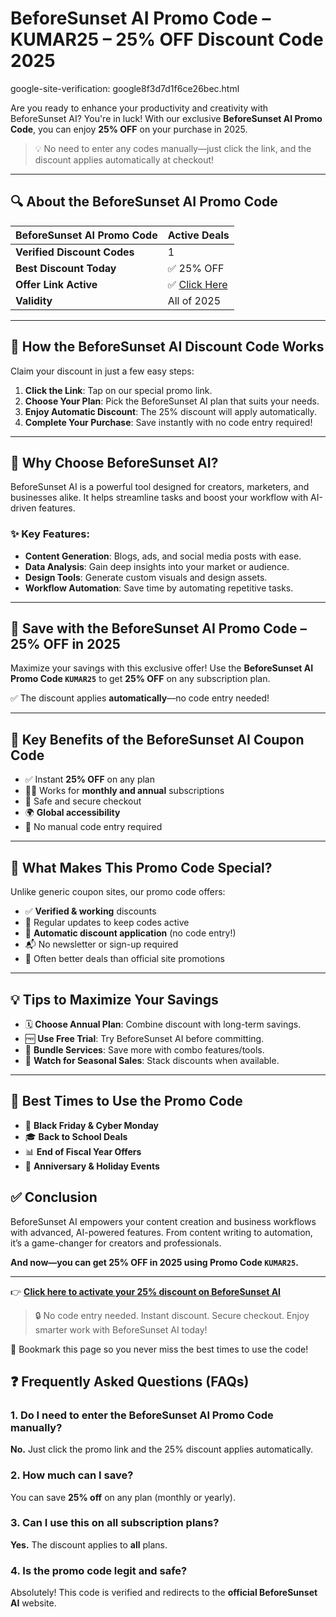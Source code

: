  # BeforeSunset AI Promo Code – KUMAR25 – 25% OFF Discount Code 2025
 <meta name="description" content="Get 25% OFF BeforeSunset AI in 2025 using promo code KUMAR25. Instant discount, verified deal." />
<meta name="keywords" content="BeforeSunset AI, BeforeSunset AI Promo Code, AI Coupon 2025, KUMAR25 Discount" />
<meta property="og:title" content="BeforeSunset AI Promo Code – 25% OFF in 2025" />
<meta property="og:description" content="Use code KUMAR25 for 25% OFF BeforeSunset AI in 2025. Verified and instant savings!" />
google-site-verification: google8f3d7d1f6ce26bec.html


Are you ready to enhance your productivity and creativity with BeforeSunset AI? You're in luck! With our exclusive **BeforeSunset AI Promo Code**, you can enjoy **25% OFF** on your purchase in 2025.

> 💡 No need to enter any codes manually—just click the link, and the discount applies automatically at checkout!

---

## 🔍 About the BeforeSunset AI Promo Code

| **BeforeSunset AI Promo Code** | **Active Deals**         |
|-------------------------------|---------------------------|
| **Verified Discount Codes**   | 1                         |
| **Best Discount Today**       | ✅ 25% OFF                |
| **Offer Link Active**         | ✅ [Click Here](https://www.beforesunset.ai/?via=offeractive)             |
| **Validity**                  | All of 2025               |

---

## 🛒 How the BeforeSunset AI Discount Code Works

Claim your discount in just a few easy steps:

1. **Click the Link**: Tap on our special promo link.
2. **Choose Your Plan**: Pick the BeforeSunset AI plan that suits your needs.
3. **Enjoy Automatic Discount**: The 25% discount will apply automatically.
4. **Complete Your Purchase**: Save instantly with no code entry required!

---

## 🚀 Why Choose BeforeSunset AI?

BeforeSunset AI is a powerful tool designed for creators, marketers, and businesses alike. It helps streamline tasks and boost your workflow with AI-driven features.

### ✨ Key Features:

- **Content Generation**: Blogs, ads, and social media posts with ease.
- **Data Analysis**: Gain deep insights into your market or audience.
- **Design Tools**: Generate custom visuals and design assets.
- **Workflow Automation**: Save time by automating repetitive tasks.

---

## 💸 Save with the BeforeSunset AI Promo Code – 25% OFF in 2025

Maximize your savings with this exclusive offer! Use the **BeforeSunset AI Promo Code `KUMAR25`** to get **25% OFF** on any subscription plan.

✅ The discount applies **automatically**—no code entry needed!

---

## 🔑 Key Benefits of the BeforeSunset AI Coupon Code

- ✅ Instant **25% OFF** on any plan
- 🧑‍💻 Works for **monthly and annual** subscriptions
- 🔐 Safe and secure checkout
- 🌍 **Global accessibility**
- 🧾 No manual code entry required

---

## 💎 What Makes This Promo Code Special?

Unlike generic coupon sites, our promo code offers:

- ✅ **Verified & working** discounts
- 🔁 Regular updates to keep codes active
- 🔗 **Automatic discount application** (no code entry!)
- 📬 No newsletter or sign-up required
- 🎁 Often better deals than official site promotions

---

## 💡 Tips to Maximize Your Savings

- 🗓 **Choose Annual Plan**: Combine discount with long-term savings.
- 🆓 **Use Free Trial**: Try BeforeSunset AI before committing.
- 🎁 **Bundle Services**: Save more with combo features/tools.
- 📢 **Watch for Seasonal Sales**: Stack discounts when available.

---

## 📅 Best Times to Use the Promo Code

- 🖤 **Black Friday & Cyber Monday**
- 🎓 **Back to School Deals**
- 📊 **End of Fiscal Year Offers**
- 🥳 **Anniversary & Holiday Events**

## ✅ Conclusion

BeforeSunset AI empowers your content creation and business workflows with advanced, AI-powered features. From content writing to automation, it’s a game-changer for creators and professionals.

**And now—you can get 25% OFF in 2025 using Promo Code `KUMAR25`.**

---

👉 [**Click here to activate your 25% discount on BeforeSunset AI**](https://www.beforesunset.ai/?via=offeractive)

> 🔒 No code entry needed. Instant discount. Secure checkout. Enjoy smarter work with BeforeSunset AI today!

📌 Bookmark this page so you never miss the best times to use the code!



## ❓ Frequently Asked Questions (FAQs)

### 1. Do I need to enter the BeforeSunset AI Promo Code manually?
**No.** Just click the promo link and the 25% discount applies automatically.

### 2. How much can I save?
You can save **25% off** on any plan (monthly or yearly).

### 3. Can I use this on all subscription plans?
**Yes.** The discount applies to **all** plans.

### 4. Is the promo code legit and safe?
Absolutely! This code is verified and redirects to the **official BeforeSunset AI** website.



